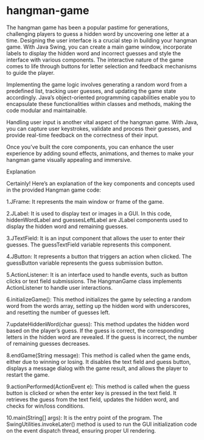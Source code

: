 # hangman-game
The hangman game has been a popular pastime for generations, challenging players to guess a hidden word by uncovering one letter at a time.
Designing the user interface is a crucial step in building your hangman game. With Java Swing, you can create a main game window, incorporate labels to display the hidden word and incorrect guesses and style the interface with various components. The interactive nature of the game comes to life through buttons for letter selection and feedback mechanisms to guide the player.

Implementing the game logic involves generating a random word from a predefined list, tracking user guesses, and updating the game state accordingly. Java’s object-oriented programming capabilities enable you to encapsulate these functionalities within classes and methods, making the code modular and maintainable.

Handling user input is another vital aspect of the hangman game. With Java, you can capture user keystrokes, validate and process their guesses, and provide real-time feedback on the correctness of their input.

Once you’ve built the core components, you can enhance the user experience by adding sound effects, animations, and themes to make your hangman game visually appealing and immersive.

Explanation

Certainly! Here’s an explanation of the key components and concepts used in the provided Hangman game code:

1.JFrame: It represents the main window or frame of the game.

2.JLabel: It is used to display text or images in a GUI. In this code, hiddenWordLabel and guessesLeftLabel are JLabel components used to display the hidden word and remaining guesses.

3.JTextField: It is an input component that allows the user to enter their guesses. The guessTextField variable represents this component.

4.JButton: It represents a button that triggers an action when clicked. The guessButton variable represents the guess submission button.

5.ActionListener: It is an interface used to handle events, such as button clicks or text field submissions. The HangmanGame class implements ActionListener to handle user interactions.

6.initializeGame(): This method initializes the game by selecting a random word from the words array, setting up the hidden word with underscores, and resetting the number of guesses left.

7.updateHiddenWord(char guess): This method updates the hidden word based on the player’s guess. If the guess is correct, the corresponding letters in the hidden word are revealed. If the guess is incorrect, the number of remaining guesses decreases.

8.endGame(String message): This method is called when the game ends, either due to winning or losing. It disables the text field and guess button, displays a message dialog with the game result, and allows the player to restart the game.

9.actionPerformed(ActionEvent e): This method is called when the guess button is clicked or when the enter key is pressed in the text field. It retrieves the guess from the text field, updates the hidden word, and checks for win/loss conditions.

10.main(String[] args): It is the entry point of the program. The SwingUtilities.invokeLater() method is used to run the GUI initialization code on the event dispatch thread, ensuring proper UI rendering.
